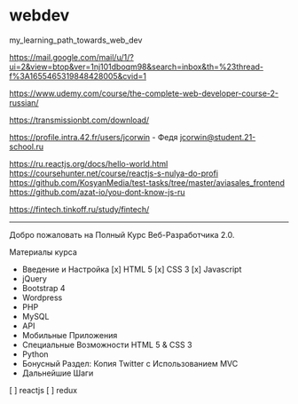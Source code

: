 # webdev
my_learning_path_towards_web_dev

https://mail.google.com/mail/u/1/?ui=2&view=btop&ver=1nj101dboqm98&search=inbox&th=%23thread-f%3A1655465319848428005&cvid=1

https://www.udemy.com/course/the-complete-web-developer-course-2-russian/

https://transmissionbt.com/download/


https://profile.intra.42.fr/users/jcorwin - Федя jcorwin@student.21-school.ru

https://ru.reactjs.org/docs/hello-world.html
https://coursehunter.net/course/reactjs-s-nulya-do-profi
https://github.com/KosyanMedia/test-tasks/tree/master/aviasales_frontend
https://github.com/azat-io/you-dont-know-js-ru

https://fintech.tinkoff.ru/study/fintech/

***********
Добро пожаловать на Полный Курс Веб-Разработчика 2.0.

Материалы курса
+ Введение и Настройка
[x] HTML 5
[x] CSS 3
[x] Javascript
+ jQuery
+ Bootstrap 4
+ Wordpress
+ PHP
+ MySQL
+ API
+ Мобильные Приложения
+ Специальные Возможности HTML 5 & CSS 3
+ Python
+ Бонусный Раздел: Копия Twitter с Использованием MVC
+ Дальнейшие Шаги

[  ] reactjs
[  ] redux


